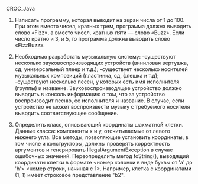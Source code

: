 CROC_Java

1. Написать программу, которая выводит на экран числа от 1 до 100. 
При этом вместо чисел, кратных трем, программа должна выводить слово «Fizz», 
а вместо чисел, кратных пяти — слово «Buzz». 
Если число кратно и 3, и 5, то программа должна выводить слово «FizzBuzz».

2. Необходимо разработать музыкальную систему:
-существуют несколько звуковоспроизводящих устройств (виниловая вертушка, сд, универсальный плеер и т.д.);
-существует несколько носителей музыкальных композиций (пластинка, сд, флешка и т.д);
-существуют несколько песен, у которых есть имя исполнителя (группы) и название.
Звуковоспроизводящее устройство должно выводить в консоль информацию о том, что за устройство воспроизводит песню, ее исполнителя и название. 
В случае, если устройство не может воспроизвести музыку с требуемого носителя выводить соответствующее сообщение.

3. Определить класс, описывающий координаты шахматной клетки. 
Данные класса: компоненты x и y, отсчитываемые от левого нижнего угла. 
Все методы, позволяющие установить координаты, в том числе и конструкторы, 
должны проверять корректность аргументов и генерировать IllegalArgumentException в случае ошибочных значений.
Переопределить метод toString(), выводящий координаты клетки в формате 
<номер колонки в виде буквы от 'a' до 'h'>
<номер строки, начиная с 1>. 
Например, клетка с координатами (1, 1) имеет строковое представление "b2".
